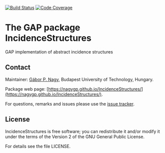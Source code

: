 [![Build Status](https://github.com/nagygp/IncidenceStructures/workflows/CI/badge.svg?branch=master)](https://github.com/nagygp/IncidenceStructures/actions?query=workflow%3ACI+branch%3Amaster)
[![Code Coverage](https://codecov.io/github/nagygp/IncidenceStructures/coverage.svg?branch=master&token=)](https://codecov.io/gh/nagygp/IncidenceStructures)

# The GAP package IncidenceStructures

GAP implementation of abstract incidence structures

## Contact

Maintainer: [Gábor P. Nagy](https://algebra.math.bme.hu/nagy-gabor), Budapest University of Technology, Hungary.

Package web page: [https://nagygp.github.io/IncidenceStructures/](https://nagygp.github.io/IncidenceStructures/).

For questions, remarks and issues please use the [issue tracker](https://github.com/nagygp/IncidenceStructures/issues).

## License

IncidenceStructures is free software; you can redistribute it and/or modify it under
the terms of the Version 2 of the GNU General Public License.

For details see the file LICENSE.
